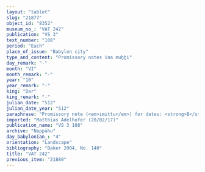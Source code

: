 ```yaml
---
layout: "tablet"
slug: "21877"
object_id: "8352"
museum_no_: "VAT 242"
publication: "VS 3"
text_number: "108"
period: "Each"
place_of_issue: "Babylon city"
type_and_content: "Promissory notes ina muẖẖi"
day_remark: "-"
month: "VI"
month_remark: "-"
year: "10"
year_remark: "-"
king: "Dar"
king_remark: "-"
julian_date: "512"
julian_date_year: "512"
paraphrase: "Promissory note (<em>imittu</em>) for dates: <strong>B</strong> owes to <strong><sup>f</sup>A<sub>1</sub></strong> and <strong><sup>f</sup>A<sub>2</sub></strong> 5 kor of dates, impost (<em>imittu</em>) on the harvest of their field. He is to pay in Arahsamnu (VIII) together with 10 loads of palm-frond ribs (<em>huṣābu</em>) and 10 palm-leaf baskets (<em>tuhallu</em>). 2 witnesses and the scribe (Iddin-Bēl//Burāqu). Addendum: the levy of the agricultural supervisor (<em>gugallu</em>) [is] un[pa]id.<br /> &nbsp;<br /> <strong><sup>f</sup></strong><strong>A<sub>1</sub></strong> = <sup>f</sup>Esagil-ram&acirc;t/Balāṭu//Egibi; <strong><sup>f</sup>A<sub>2</sub></strong> = <sup>f</sup>Gigītu/Balāṭu//Egibi (sister of <strong><sup>f</sup>A<sub>1</sub></strong>); <strong>B</strong> = Iddin-Nab&ucirc;/Zababa-iddin//Arad-Nergal<br /> &nbsp;"
imported: "Matthias Adelhofer (20/02/17)"
publication_name: "VS 3 108"
archive: "Nappāhu"
day_babylonian_: "4"
orientation: "Landscape"
bibliography: "Baker 2004, No. 140"
title: "VAT 242"
previous_item: "21880"
---
```


